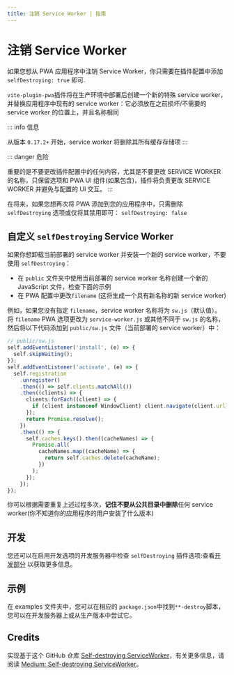 ```yaml
---
title: 注销 Service Worker | 指南
---
```


# 注销 Service Worker

如果您想从 PWA 应用程序中注销 Service Worker，你只需要在插件配置中添加 `selfDestroying: true` 即可.

`vite-plugin-pwa`插件将在生产环境中部署后创建一个新的特殊 service worker，并替换应用程序中现有的 service worker：它必须放在之前损坏/不需要的 service worker 的位置上，并且名称相同

::: info 信息

从版本 `0.17.2+` 开始，service worker 将删除其所有缓存存储项
:::

::: danger 危险

重要的是不要更改插件配置中的任何内容，尤其是不要更改 SERVICE WORKER 的名称，只保留选项和 PWA UI 组件(如果包含)，插件将负责更改 SERVICE WORKER 并避免与配置的 UI 交互。
:::

在将来，如果您想再次将 PWA 添加到您的应用程序中，只需删除 `selfDestroying` 选项或仅将其禁用即可： `selfDestroying: false`

## 自定义 `selfDestroying` Service Worker

如果你想卸载当前部署的 service worker 并安装一个新的 service worker，不要使用 `selfDestroying`：

- 在 `public` 文件夹中使用当前部署的 service worker 名称创建一个新的 JavaScript 文件，检查下面的示例
- 在 PWA 配置中更改`filename` (这将生成一个具有新名称的新 service worker)

例如，如果您没有指定 `filename`，service worker 名称将为 `sw.js`（默认值）。将 `filename` PWA 选项更改为 `service-worker.js` 或其他不同于 `sw.js` 的名称，然后将以下代码添加到 `public/sw.js` 文件（当前部署的 service worker）中：

```js
// public/sw.js
self.addEventListener('install', (e) => {
  self.skipWaiting();
});
self.addEventListener('activate', (e) => {
  self.registration
    .unregister()
    .then(() => self.clients.matchAll())
    .then((clients) => {
      clients.forEach((client) => {
        if (client instanceof WindowClient) client.navigate(client.url);
      });
      return Promise.resolve();
    })
    .then(() => {
      self.caches.keys().then((cacheNames) => {
        Promise.all(
          cacheNames.map((cacheName) => {
            return self.caches.delete(cacheName);
          })
        );
      });
    });
});
```

你可以根据需要重复上述过程多次，**记住不要从公共目录中删除**任何 service worker(你不知道你的应用程序的用户安装了什么版本)

## 开发

您还可以在启用开发选项的开发服务器中检查 `selfDestroying` 插件选项:查看[开发部分](/guide/development) 以获取更多信息。

## 示例

在 examples 文件夹中，您可以在相应的 `package.json`中找到`**-destroy`脚本，您可以在开发服务器上或从生产版本中尝试它。

## Credits

实现基于这个 GitHub 仓库 [Self-destroying ServiceWorker](https://github.com/NekR/self-destroying-sw)，有关更多信息，请阅读 [Medium: Self-destroying ServiceWorker](https://medium.com/@nekrtemplar/self-destroying-serviceworker-73d62921d717)。
